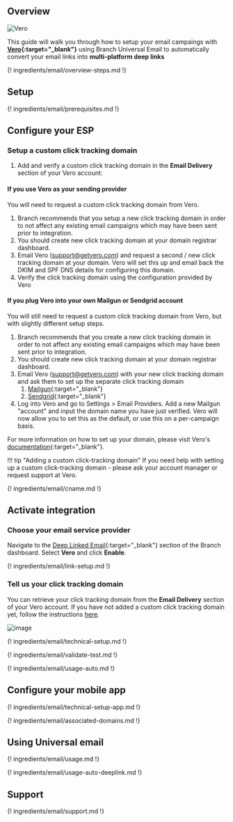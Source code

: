 ## Overview

![Vero](/img/pages/email/vero/vero.png)

This guide will walk you through how to setup your email campaings with **[Vero](https://www.getvero.com/){:target="\_blank"}** using Branch Universal Email to automatically convert your email links into **multi-platform deep links**

{! ingredients/email/overview-steps.md !}

## Setup

{! ingredients/email/prerequisites.md !}

## Configure your ESP

### Setup a custom click tracking domain

1. Add and verify a custom click tracking domain in the **Email Delivery** section of your Vero account:

#### If you use Vero as your sending provider

You will need to request a custom click tracking domain from Vero.

1. Branch recommends that you setup a new click tracking domain in order to not affect any existing email campaigns which may have been sent prior to integration.
1. You should create new click tracking domain at your domain registrar dashboard.
1. Email Vero (support@getvero.com) and request a second / new click tracking domain at your domain. Vero will set this up and email back the DKIM and SPF DNS details for configuring this domain.
1. Verify the click tracking domain using the configuration provided by Vero

#### If you plug Vero into your own Mailgun or Sendgrid account

You will still need to request a custom click tracking domain from Vero, but with slightly different setup steps. 

1. Branch recommends that you create a new click tracking domain in order to not affect any existing email campaigns which may have been sent prior to integration.
1. You should create new click tracking domain at your domain registrar dashboard.
1. Email Vero (support@getvero.com) with your new click tracking domain and ask them to set up the separate click tracking domain
	1. [Mailgun](/pages/emails/mailgun/#configure-your-esp){:target="\_blank"}
	1. [Sendgrid](/pages/emails/sendgrid/#configure-your-esp){:target="\_blank"} 
1. Log into Vero and go to Settings > Email Providers. Add a new Mailgun "account" and input the domain name you have just verified. Vero will now allow you to set this as the default, or use this on a per-campaign basis.
   
For more information on how to set up your domain, please visit Vero's [documentation](https://help.getvero.com/articles/how-to-setup-my-domain-signing-and-remove-via-getveromail-com-from-your-emails.html){:target="\_blank"}.

!!! tip "Adding a custom click-tracking domain"
    If you need help with setting up a custom click-tracking domain - please ask your account manager or request support at Vero.

{! ingredients/email/cname.md !}

## Activate integration

### Choose your email service provider

Navigate to the [Deep Linked Email](https://dashboard.branch.io/email){:target="\_blank"} section of the Branch dashboard. Select **Vero** and click **Enable**.

{! ingredients/email/link-setup.md !}

### Tell us your click tracking domain

You can retrieve your click tracking domain from the **Email Delivery** section of your Vero account. If you have not added a custom click tracking domain yet, follow the instructions [here](#setup-a-custom-click-tracking-domain). 

![image](/img/pages/email/vero/setup-config.png)

{! ingredients/email/technical-setup.md !}
	
{! ingredients/email/validate-test.md !}

{! ingredients/email/usage-auto.md !}

## Configure your mobile app

{! ingredients/email/technical-setup-app.md !}

{! ingredients/email/associated-domains.md !}

## Using Universal email

{! ingredients/email/usage.md !}

{! ingredients/email/usage-auto-deeplink.md !}

## Support

{! ingredients/email/support.md !}
